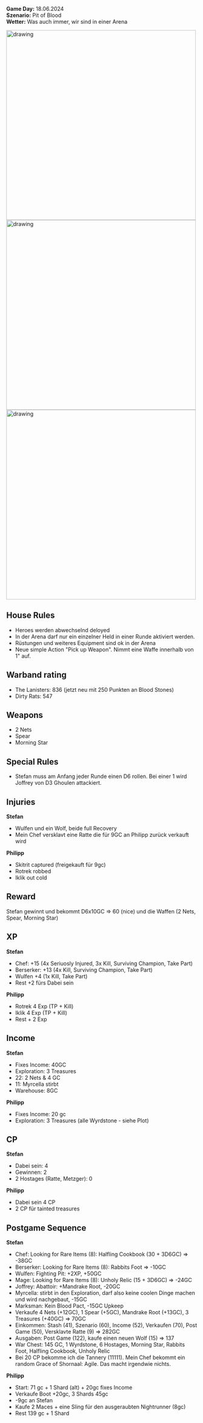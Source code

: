 **Game Day:** 18.06.2024  
**Szenario:** Pit of Blood  
**Wetter:** Was auch immer, wir sind in einer Arena

<img src="../Pics/PB_1.png" alt="drawing" width="500"/>

<img src="../Pics/PB_2.png" alt="drawing" width="500"/>

<img src="../Pics/PB_3.png" alt="drawing" width="500"/>

## House Rules
 - Heroes werden abwechselnd deloyed
 - In der Arena darf nur ein einzelner Held in einer Runde aktiviert werden.
 - Rüstungen und weiteres Equipment sind ok in der Arena
 - Neue simple Action "Pick up Weapon". Nimmt eine Waffe innerhalb von 1" auf.

## Warband rating
- The Lanisters: 836  (jetzt neu mit 250 Punkten an Blood Stones)
- Dirty Rats: 547

## Weapons
 - 2 Nets
 - Spear
 - Morning Star

## Special Rules
 - Stefan muss am Anfang jeder Runde einen D6 rollen. Bei einer 1 wird Joffrey von D3 Ghoulen attackiert.

## Injuries
**Stefan**  
 - Wulfen und ein Wolf, beide full Recovery
 - Mein Chef versklavt eine Ratte die für 9GC an Philipp zurück verkauft wird

**Philipp**
- Skitrit captured (freigekauft für 9gc)
- Rotrek robbed
- Iklik out cold

## Reward
Stefan gewinnt und bekommt D6x10GC => 60 (nice) und die Waffen (2 Nets, Spear, Morning Star)

## XP
**Stefan**  
 - Chef: +15 (4x Seriuosly Injured, 3x Kill, Surviving Champion, Take Part)
 - Berserker: +13 (4x Kill, Surviving Champion, Take Part)
 - Wulfen +4 (1x Kill, Take Part)
 - Rest +2 fürs Dabei sein

**Philipp**
- Rotrek 4 Exp (TP + Kill)
- Iklik 4 Exp (TP + Kill)
- Rest + 2 Exp


## Income
**Stefan**
 - Fixes Income: 40GC
 - Exploration: 3 Treasures
 - 22: 2 Nets & 4 GC
 - 11: Myrcella stirbt
 - Warehouse: 8GC

**Philipp**
- Fixes Income: 20 gc
- Exploration: 3  Treasures (alle Wyrdstone - siehe Plot)

## CP
**Stefan**
 - Dabei sein: 4
 - Gewinnen: 2
 - 2 Hostages (Ratte, Metzger): 0

**Philipp**
- Dabei sein 4 CP
- 2 CP für tainted treasures

## Postgame Sequence 
**Stefan**
 - Chef: Looking for Rare Items (8): Halfling Cookbook (30 + 3D6GC) => -38GC
 - Berserker: Looking for Rare Items (8): Rabbits Foot => -10GC
 - Wulfen: Fighting Pit: +2XP, +50GC
 - Mage: Looking for Rare Items (8): Unholy Relic (15 + 3D6GC) => -24GC
 - Joffrey: Abattoir: +Mandrake Root, -20GC
 - Myrcella: stirbt in den Exploration, darf also keine coolen Dinge machen und wird nachgebaut, -15GC
 - Marksman: Kein Blood Pact, -15GC Upkeep
 - Verkaufe 4 Nets (+12GC), 1 Spear (+5GC), Mandrake Root (+13GC), 3 Treasures (+40GC) => 70GC
 - Einkommen: Stash (41), Szenario (60), Income (52), Verkaufen (70), Post Game (50), Versklavte Ratte (9) => 282GC
 - Ausgaben: Post Game (122), kaufe einen neuen Wolf (15) => 137
 - War Chest: 145 GC, 1 Wyrdstone, 6 Hostages, Morning Star, Rabbits Foot, Halfling Cookbook, Unholy Relic
 - Bei 20 CP bekomme ich die Tannery (11111). Mein Chef bekommt ein random Grace of Shornaal: Agile. Das macht irgendwie nichts.

**Philipp**
- Start: 71 gc + 1 Shard (alt) + 20gc fixes Income 
- Verkaufe Boot +20gc, 3 Shards 45gc
- -9gc an Stefan
- Kaufe 2 Maces + eine Sling für den ausgeraubten Nightrunner (8gc)
- Rest 139 gc + 1 Shard

